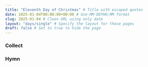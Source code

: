 ```yaml
---
title: "Eleventh Day of Christmas" # Title with escaped quotes
date: 2025-01-04T00:00:00+00:00 # Use-MM-DDTHH:MM format
slug: 2025-01-04 # Clean URL using only date
layout: "days/single" # Specify the layout for these pages
draft: false # Set to true to hide the page
---
```


### Collect


### Hymn